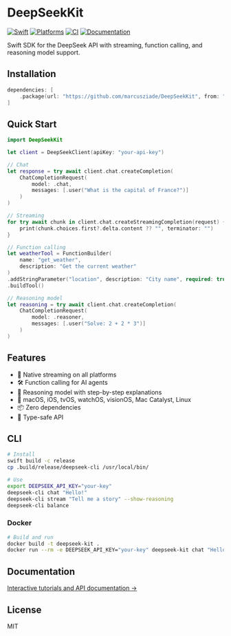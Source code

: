 # DeepSeekKit

[![Swift](https://img.shields.io/badge/Swift-5.9-orange.svg)](https://swift.org)
[![Platforms](https://img.shields.io/badge/Platforms-iOS%20%7C%20macOS%20%7C%20tvOS%20%7C%20watchOS%20%7C%20visionOS%20%7C%20Linux-blue.svg)](https://swift.org)
[![CI](https://github.com/marcusziade/DeepSeekKit/actions/workflows/ci.yml/badge.svg)](https://github.com/marcusziade/DeepSeekKit/actions/workflows/ci.yml)
[![Documentation](https://img.shields.io/badge/Documentation-DocC-orange)](https://marcusziade.github.io/DeepSeekKit/)

Swift SDK for the DeepSeek API with streaming, function calling, and reasoning model support.

## Installation

```swift
dependencies: [
    .package(url: "https://github.com/marcusziade/DeepSeekKit", from: "1.0.0")
]
```

## Quick Start

```swift
import DeepSeekKit

let client = DeepSeekClient(apiKey: "your-api-key")

// Chat
let response = try await client.chat.createCompletion(
    ChatCompletionRequest(
        model: .chat,
        messages: [.user("What is the capital of France?")]
    )
)

// Streaming
for try await chunk in client.chat.createStreamingCompletion(request) {
    print(chunk.choices.first?.delta.content ?? "", terminator: "")
}

// Function calling
let weatherTool = FunctionBuilder(
    name: "get_weather",
    description: "Get the current weather"
)
.addStringParameter("location", description: "City name", required: true)
.buildTool()

// Reasoning model
let reasoning = try await client.chat.createCompletion(
    ChatCompletionRequest(
        model: .reasoner,
        messages: [.user("Solve: 2 + 2 * 3")]
    )
)
```

## Features

- 🚀 Native streaming on all platforms
- 🛠 Function calling for AI agents
- 🧠 Reasoning model with step-by-step explanations
- 📱 macOS, iOS, tvOS, watchOS, visionOS, Mac Catalyst, Linux
- 📦 Zero dependencies
- 🔧 Type-safe API

## CLI

```bash
# Install
swift build -c release
cp .build/release/deepseek-cli /usr/local/bin/

# Use
export DEEPSEEK_API_KEY="your-key"
deepseek-cli chat "Hello!"
deepseek-cli stream "Tell me a story" --show-reasoning
deepseek-cli balance
```

### Docker

```bash
# Build and run
docker build -t deepseek-kit .
docker run --rm -e DEEPSEEK_API_KEY="your-key" deepseek-kit chat "Hello from Docker!"
```

## Documentation

[Interactive tutorials and API documentation →](https://marcusziade.github.io/DeepSeekKit/)

## License

MIT